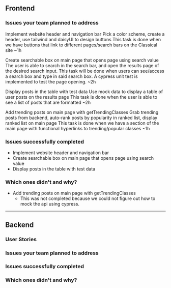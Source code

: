 ## **Frontend**

### **Issues your team planned to address**

Implement website header and navigation bar
   Pick a color scheme, create a header, use tailwind and daisyUI to design buttons
   This task is done when we have buttons that link to different pages/search bars on the Classical site
   ~1h

Create searchable box on main page that opens page using search value
   The user is able to search in the search bar, and open the results page of the desired search input.
   This task will be done when users can see/access a search box and type in said search box. A cypress unit test is implemented to test the page opening.
   ~2h

Display posts in the table with test data
   Use mock data to display a table of user posts on the results page
   This task is done when the user is able to see a list of posts that are formatted
   ~2h

Add trending posts on main page with getTrendingClasses
   Grab trending posts from backend, auto-rank posts by popularity in ranked list, display ranked list on main page
   This task is done when we have a section of the main page with functional hyperlinks to trending/popular classes
   ~1h

### **Issues successfully completed**

- Implement website header and navigation bar
- Create searchable box on main page that opens page using search value
- Display posts in the table with test data

### **Which ones didn't and why?**

- Add trending posts on main page with getTrendingClasses
  - This was not completed because we could not figure out how to mock the api using cypress.

---

## **Backend**

### **User Stories**

### **Issues your team planned to address**

### **Issues successfully completed**

### **Which ones didn't and why?**
